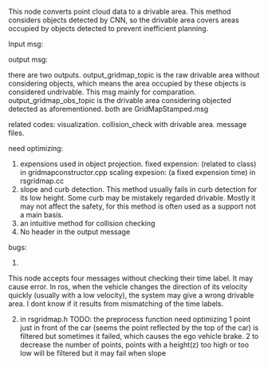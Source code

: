 This node converts point cloud data to a drivable area.
This method considers objects detected by CNN, so the drivable area covers areas occupied by objects detected to prevent inefficient planning.

Input msg:
  <arg name="input_pointcloud2_topic" default="/middle/rslidar_points" />
  <arg name="input_obs_topic" default="/zzz/perception/objects_tracked" />
  <arg name="input_egopose_topic" default="/zzz/navigation/ego_pose" />
  <arg name="input_tf_topic" default="/tf" />

output msg:
  <arg name="output_gridmap_topic" default="/zzz/perception/grid_map" />
  <arg name="output_gridmap_obs_topic" default="/zzz/perception/grid_map_obs" />

there are two outputs. 
output_gridmap_topic is the raw drivable area without considering objects, which means the area occupied by these objects is considered undrivable. This msg mainly for comparation. 
output_gridmap_obs_topic is the drivable area considering objected detected as aforementioned.
both are GridMapStamped.msg

related codes:
	visualization.
	collision_check with drivable area.
	message files.

need optimizing:
1. expensions used in object projection. 
  fixed expension: (related to class) in gridmapconstructor.cpp
  scaling expesion: (a fixed expension time) in rsgridmap.cc
2. slope and curb detection.
  This method usually fails in curb detection for its low height. Some curb may be mistakely regarded drivable. Mostly it may not affect the safety, for this method is often used as a support not a main basis.
3. an intuitive method for collision checking
4. No header in the output message

bugs:

1. 
This node accepts four messages without checking their time label. It may cause error.
In ros, when the vehicle changes the direction of its velocity quickly (usually with a low velocity), the system may give a wrong drivable area. I dont know if it results from mismatching of the time labels.

2. in rsgridmap.h
  TODO: the preprocess function need optimizing
  1 point just in front of the car (seems the point reflected by the top of the car) is filtered but sometimes it failed, which causes the ego vehicle brake.
  2 to decrease the number of points, points with a height(z) too high or too low will be filtered but it may fail when slope
